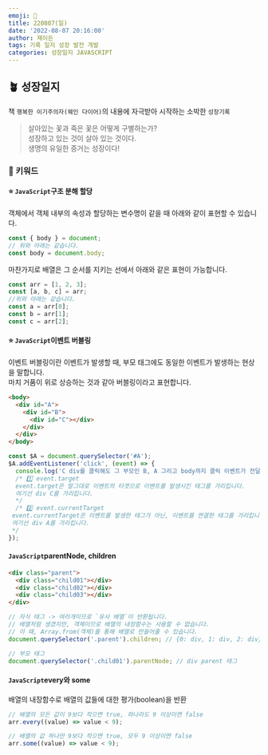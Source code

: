 ```yaml
---
emoji: 🌱
title: 220807(일)
date: '2022-08-07 20:16:00'
author: 제이든
tags: 기록 일지 성장 발전 개발
categories: 성장일지 JAVASCRIPT
---
```


## 🪴 성장일지

책 `행복한 이기주의자(웨인 다이어)`의 내용에 자극받아 시작하는 소박한 `성장기록`

> 살아있는 꽃과 죽은 꽃은 어떻게 구별하는가?<br/>
> 성장하고 있는 것이 살아 있는 것이다.<br/>
> 생명의 유일한 증거는 성장이다!

### 🌳 키워드

#### ⭐ `JavaScript`구조 분해 할당

객체에서 객체 내부의 속성과 할당하는 변수명이 같을 때 아래와 같이 표현할 수 있습니다.

```js
const { body } = document;
// 위와 아래는 같습니다.
const body = document.body;
```

마찬가지로 배열은 그 순서를 지키는 선에서 아래와 같은 표현이 가능합니다.

```js
const arr = [1, 2, 3];
const [a, b, c] = arr;
//위와 아래는 같습니다.
const a = arr[0];
const b = arr[1];
const c = arr[2];
```

#### ⭐ `JavaScript`이벤트 버블링

이벤트 버블링이란 이벤트가 발생할 때, 부모 태그에도 동일한 이벤트가 발생하는 현상을 말합니다.<br/>
마치 거품이 위로 상승하는 것과 같아 버블링이라고 표현합니다.

```html
<body>
  <div id="A">
    <div id="B">
      <div id="C"></div>
    </div>
  </div>
</body>
```

```js
const $A = document.querySelector('#A');
$A.addEventListener('click', (event) => {
  console.log('C div를 클릭해도 그 부모인 B, A 그리고 body까지 클릭 이벤트가 전달됩니다.');
  /* 1️⃣ event.target
  event.target은 말그대로 이벤트의 타겟으로 이벤트를 발생시킨 태그를 가리킵니다.
  여기선 div C를 가리킵니다.
  */
  /* 2️⃣ event.currentTarget
 event.currentTarget은 이벤트를 발생한 태그가 아닌, 이벤트를 연결한 태그를 가리킵니다.
 여기선 div A를 가리킵니다.
 */
});
```

#### `JavaScript`parentNode, children

```html
<div class="parent">
  <div class="child01"></div>
  <div class="child02"></div>
  <div class="child03"></div>
</div>
```

```js
// 자식 태그 -> 여러개이므로 `유사 배열`이 반환됩니다.
// 배열처럼 생겼지만, 객체이므로 배열의 내장함수는 사용할 수 없습니다.
// 이 때, Array.from(객체)를 통해 배열로 만들어줄 수 있습니다.
document.querySelector('.parent').children; // {0: div, 1: div, 2: div}

// 부모 태그
document.querySelector('.child01').parentNode; // div parent 태그
```

#### `JavaScript`every와 some

배열의 내장함수로 배열의 값들에 대한 평가(boolean)을 반환

```js
// 배열의 모든 값이 9보다 작으면 true, 하나라도 9 이상이면 false
arr.every((value) => value < 9);

// 배열의 값 하나만 9보다 작으면 true, 모두 9 이상이면 false
arr.some((value) => value < 9);
```

```toc

```

